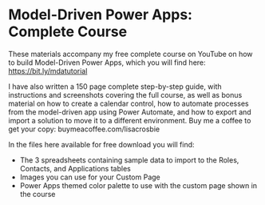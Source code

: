 # Model-Driven Power Apps: Complete Course
These materials accompany my free complete course on YouTube on how to build Model-Driven Power Apps, which you will find here: https://bit.ly/mdatutorial

I have also written a 150 page complete step-by-step guide, with instructions and screenshots covering the full course, as well as bonus material on how to create a calendar control, how to automate processes from the model-driven app using Power Automate, and how to export and import a solution to move it to a different environment. Buy me a coffee to get your copy: buymeacoffee.com/lisacrosbie                

In the files here available for free download you will find:
- The 3 spreadsheets containing sample data to import to the Roles, Contacts, and Applications tables
- Images you can use for your Custom Page
- Power Apps themed color palette to use with the custom page shown in the course
